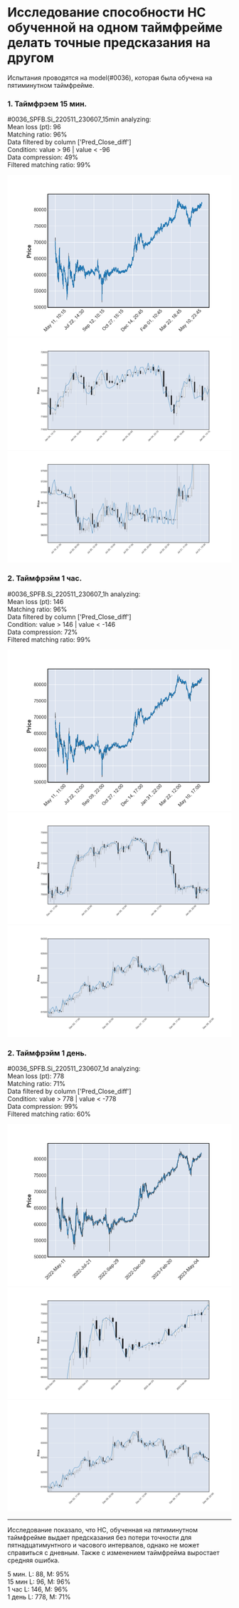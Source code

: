 # Исследование способности НС обученной на одном таймфрейме делать точные предсказания на другом
Испытания проводятся на model(#0036), которая была обучена на пятиминутном таймфрейме.

### **1. Таймфрэем 15 мин.**

#0036_SPFB.Si_220511_230607_15min analyzing:\
Mean loss (pt): 96\
Matching ratio: 96%\
Data filtered by column ['Pred_Close_diff']\
Condition: value > 96 | value < -96\
Data compression: 49%\
Filtered matching ratio: 99%

![Predictions](image/%230036_15мин.png) 
![Predictions](image/%230036_15мин-1.png) 
![Predictions](image/%230036_15мин-2.png) 

### **2. Таймфрэйм 1 час.**

#0036_SPFB.Si_220511_230607_1h analyzing:\
Mean loss (pt): 146\
Matching ratio: 96%\
Data filtered by column ['Pred_Close_diff']\
Condition: value > 146 | value < -146\
Data compression: 72%\
Filtered matching ratio: 99%

![Predictions](image/%230036_1час.png) 
![Predictions](image/%230036_1час-1.png) 
![Predictions](image/%230036_1час-2.png) 

### **2. Таймфрэйм 1 день.**

#0036_SPFB.Si_220511_230607_1d analyzing:\
Mean loss (pt): 778\
Matching ratio: 71%\
Data filtered by column ['Pred_Close_diff']\
Condition: value > 778 | value < -778\
Data compression: 99%\
Filtered matching ratio: 60%

![Predictions](image/%230036_1день.png) 
![Predictions](image/%230036_1день-1.png) 
![Predictions](image/%230036_1час-2.png)

***
Исследование показало, что НС, обученная на пятиминутном таймфрейме выдает предсказания без потери точности для пятнадцатимунтного и часового интервалов, однако не может справиться с дневным. Также с изменением таймфрейма выростает средняя ошибка.

5 мин. L: 88, M: 95%\
15 мин L: 96, M: 96%\
1 час L: 146, M: 96%\
1 день L: 778, M: 71%